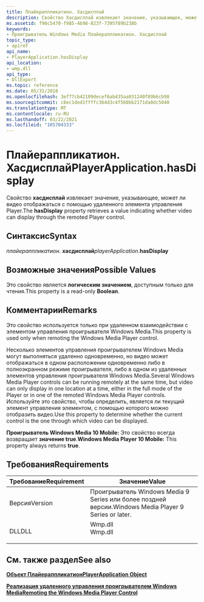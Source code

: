 ```yaml
---
title: Плайераппликатион. Хасдисплай
description: Свойство Хасдисплай извлекает значение, указывающее, может ли видео отображаться с помощью удаленного элемента управления Player.
ms.assetid: f90c5470-f985-4b98-823f-7395f89b238b
keywords:
- Проигрыватель Windows Media Плайераппликатион. Хасдисплай
topic_type:
- apiref
api_name:
- PlayerApplication.hasDisplay
api_location:
- wmp.dll
api_type:
- DllExport
ms.topic: reference
ms.date: 05/31/2018
ms.openlocfilehash: 3ef77cb42109decef6ab435aa031240f89b6cb98
ms.sourcegitcommit: c8ec1ded1ffffc364d3c4f560bb2171da0dc5040
ms.translationtype: MT
ms.contentlocale: ru-RU
ms.lasthandoff: 03/22/2021
ms.locfileid: "105704333"
---
```

# <a name="playerapplicationhasdisplay"></a><span data-ttu-id="b09b2-104">Плайераппликатион. Хасдисплай</span><span class="sxs-lookup"><span data-stu-id="b09b2-104">PlayerApplication.hasDisplay</span></span>

<span data-ttu-id="b09b2-105">Свойство **хасдисплай** извлекает значение, указывающее, может ли видео отображаться с помощью удаленного элемента управления Player.</span><span class="sxs-lookup"><span data-stu-id="b09b2-105">The **hasDisplay** property retrieves a value indicating whether video can display through the remoted Player control.</span></span>

## <a name="syntax"></a><span data-ttu-id="b09b2-106">Синтаксис</span><span class="sxs-lookup"><span data-stu-id="b09b2-106">Syntax</span></span>

<span data-ttu-id="b09b2-107">*плайераппликатион*. **хасдисплай**</span><span class="sxs-lookup"><span data-stu-id="b09b2-107">*playerApplication*.**hasDisplay**</span></span>

## <a name="possible-values"></a><span data-ttu-id="b09b2-108">Возможные значения</span><span class="sxs-lookup"><span data-stu-id="b09b2-108">Possible Values</span></span>

<span data-ttu-id="b09b2-109">Это свойство является **логическим значением**, доступным только для чтения.</span><span class="sxs-lookup"><span data-stu-id="b09b2-109">This property is a read-only **Boolean**.</span></span>

## <a name="remarks"></a><span data-ttu-id="b09b2-110">Комментарии</span><span class="sxs-lookup"><span data-stu-id="b09b2-110">Remarks</span></span>

<span data-ttu-id="b09b2-111">Это свойство используется только при удаленном взаимодействии с элементом управления проигрывателя Windows Media.</span><span class="sxs-lookup"><span data-stu-id="b09b2-111">This property is used only when remoting the Windows Media Player control.</span></span>

<span data-ttu-id="b09b2-112">Несколько элементов управления проигрывателем Windows Media могут выполняться удаленно одновременно, но видео может отображаться в одном расположении одновременно либо в полноэкранном режиме проигрывателя, либо в одном из удаленных элементов управления проигрывателя Windows Media.</span><span class="sxs-lookup"><span data-stu-id="b09b2-112">Several Windows Media Player controls can be running remotely at the same time, but video can only display in one location at a time, either in the full mode of the Player or in one of the remoted Windows Media Player controls.</span></span> <span data-ttu-id="b09b2-113">Используйте это свойство, чтобы определить, является ли текущий элемент управления элементом, с помощью которого можно отобразить видео.</span><span class="sxs-lookup"><span data-stu-id="b09b2-113">Use this property to determine whether the current control is the one through which video can be displayed.</span></span>

<span data-ttu-id="b09b2-114">**Проигрыватель Windows Media 10 Mobile:** Это свойство всегда возвращает **значение true**.</span><span class="sxs-lookup"><span data-stu-id="b09b2-114">**Windows Media Player 10 Mobile:** This property always returns **true**.</span></span>

## <a name="requirements"></a><span data-ttu-id="b09b2-115">Требования</span><span class="sxs-lookup"><span data-stu-id="b09b2-115">Requirements</span></span>



| <span data-ttu-id="b09b2-116">Требование</span><span class="sxs-lookup"><span data-stu-id="b09b2-116">Requirement</span></span> | <span data-ttu-id="b09b2-117">Значение</span><span class="sxs-lookup"><span data-stu-id="b09b2-117">Value</span></span> |
|--------------------|------------------------------------------------------------------------------------|
| <span data-ttu-id="b09b2-118">Версия</span><span class="sxs-lookup"><span data-stu-id="b09b2-118">Version</span></span><br/> | <span data-ttu-id="b09b2-119">Проигрыватель Windows Media 9 Series или более поздней версии.</span><span class="sxs-lookup"><span data-stu-id="b09b2-119">Windows Media Player 9 Series or later.</span></span><br/>                                 |
| <span data-ttu-id="b09b2-120">DLL</span><span class="sxs-lookup"><span data-stu-id="b09b2-120">DLL</span></span><br/>     | <dl> <span data-ttu-id="b09b2-121"><dt>Wmp.dll</dt></span><span class="sxs-lookup"><span data-stu-id="b09b2-121"><dt>Wmp.dll</dt></span></span> </dl> |



## <a name="see-also"></a><span data-ttu-id="b09b2-122">См. также раздел</span><span class="sxs-lookup"><span data-stu-id="b09b2-122">See also</span></span>

<dl> <dt>

[<span data-ttu-id="b09b2-123">**Объект Плайераппликатион**</span><span class="sxs-lookup"><span data-stu-id="b09b2-123">**PlayerApplication Object**</span></span>](playerapplication-object.md)
</dt> <dt>

[<span data-ttu-id="b09b2-124">**Реализация удаленного управления проигрывателем Windows Media**</span><span class="sxs-lookup"><span data-stu-id="b09b2-124">**Remoting the Windows Media Player Control**</span></span>](remoting-the-windows-media-player-control.md)
</dt> </dl>

 

 





